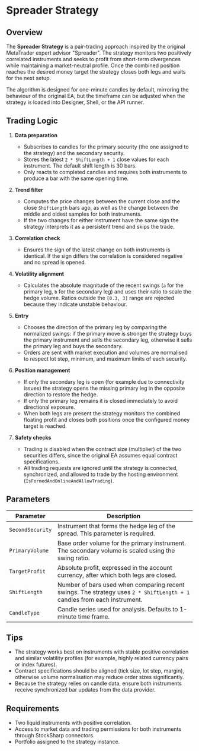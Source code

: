 # Spreader Strategy

## Overview

The **Spreader Strategy** is a pair-trading approach inspired by the original MetaTrader expert advisor "Spreader". The strategy
monitors two positively correlated instruments and seeks to profit from short-term divergences while maintaining a market-neutral
profile. Once the combined position reaches the desired money target the strategy closes both legs and waits for the next setup.

The algorithm is designed for one-minute candles by default, mirroring the behaviour of the original EA, but the timeframe can be
adjusted when the strategy is loaded into Designer, Shell, or the API runner.

## Trading Logic

1. **Data preparation**
   - Subscribes to candles for the primary security (the one assigned to the strategy) and the secondary security.
   - Stores the latest `2 * ShiftLength + 1` close values for each instrument. The default shift length is 30 bars.
   - Only reacts to completed candles and requires both instruments to produce a bar with the same opening time.

2. **Trend filter**
   - Computes the price changes between the current close and the close `ShiftLength` bars ago, as well as the change between
     the middle and oldest samples for both instruments.
   - If the two changes for either instrument have the same sign the strategy interprets it as a persistent trend and skips the
     trade.

3. **Correlation check**
   - Ensures the sign of the latest change on both instruments is identical. If the sign differs the correlation is considered
     negative and no spread is opened.

4. **Volatility alignment**
   - Calculates the absolute magnitude of the recent swings (`a` for the primary leg, `b` for the secondary leg) and uses their
     ratio to scale the hedge volume. Ratios outside the `[0.3, 3]` range are rejected because they indicate unstable behaviour.

5. **Entry**
   - Chooses the direction of the primary leg by comparing the normalized swings: if the primary move is stronger the strategy
     buys the primary instrument and sells the secondary leg, otherwise it sells the primary leg and buys the secondary.
   - Orders are sent with market execution and volumes are normalised to respect lot step, minimum, and maximum limits of each
     security.

6. **Position management**
   - If only the secondary leg is open (for example due to connectivity issues) the strategy opens the missing primary leg in the
     opposite direction to restore the hedge.
   - If only the primary leg remains it is closed immediately to avoid directional exposure.
   - When both legs are present the strategy monitors the combined floating profit and closes both positions once the configured
     money target is reached.

7. **Safety checks**
   - Trading is disabled when the contract size (multiplier) of the two securities differs, since the original EA assumes equal
     contract specifications.
   - All trading requests are ignored until the strategy is connected, synchronized, and allowed to trade by the hosting
     environment (`IsFormedAndOnlineAndAllowTrading`).

## Parameters

| Parameter | Description |
|-----------|-------------|
| `SecondSecurity` | Instrument that forms the hedge leg of the spread. This parameter is required. |
| `PrimaryVolume` | Base order volume for the primary instrument. The secondary volume is scaled using the swing ratio. |
| `TargetProfit` | Absolute profit, expressed in the account currency, after which both legs are closed. |
| `ShiftLength` | Number of bars used when comparing recent swings. The strategy uses `2 * ShiftLength + 1` candles from each instrument. |
| `CandleType` | Candle series used for analysis. Defaults to 1-minute time frame. |

## Tips

- The strategy works best on instruments with stable positive correlation and similar volatility profiles (for example, highly
  related currency pairs or index futures).
- Contract specifications should be aligned (tick size, lot step, margin), otherwise volume normalisation may reduce order sizes
  significantly.
- Because the strategy relies on candle data, ensure both instruments receive synchronized bar updates from the data provider.

## Requirements

- Two liquid instruments with positive correlation.
- Access to market data and trading permissions for both instruments through StockSharp connectors.
- Portfolio assigned to the strategy instance.
